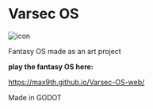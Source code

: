 # Varsec OS

![icon](https://github.com/user-attachments/assets/65a14560-15db-4d34-b16b-93886c1dc837)


 Fantasy OS made as an art project


**play the fantasy OS here:**

https://max9th.github.io/Varsec-OS-web/

Made in GODOT
